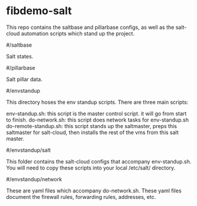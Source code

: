 # fibdemo-salt

This repo contains the saltbase and pillarbase configs, as well as the salt-cloud automation scripts which stand up the project.

#/saltbase

Salt states.

#/pillarbase

Salt pillar data.

#/envstandup

This directory hoses the env standup scripts. There are three main scripts:

env-standup.sh: this script is the master control script. it will go from start to finish.
do-network.sh: this script does network tasks for env-standup.sh
do-remote-standup.sh: this script stands up the saltmaster, preps this saltmaster for salt-cloud, then installs the rest of the vms from this salt master. 

#/envstandup/salt

This folder contains the salt-cloud configs that accompany env-standup.sh. You will need to copy these scripts into your local /etc/salt/ directory.

#/envstandup/network

These are yaml files which accompany do-network.sh. These yaml files document the firewall rules, forwarding rules, addresses, etc.
